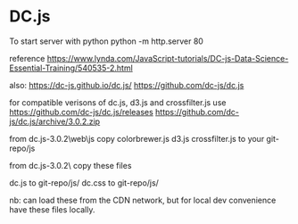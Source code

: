 # DC.js

To start server with python
python -m http.server 80

reference
https://www.lynda.com/JavaScript-tutorials/DC-js-Data-Science-Essential-Training/540535-2.html

also:
https://dc-js.github.io/dc.js/
https://github.com/dc-js/dc.js

for compatible verisons of dc.js, d3.js and crossfilter.js use
https://github.com/dc-js/dc.js/releases
https://github.com/dc-js/dc.js/archive/3.0.2.zip


from dc.js-3.0.2\web\js
copy
colorbrewer.js
d3.js
crossfilter.js
to your git-repo/js

from dc.js-3.0.2\ copy these files

dc.js to git-repo/js/
dc.css to git-repo/js/

nb: can load these from the CDN network, but for local dev convenience have these files locally.
